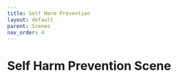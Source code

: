 ```yaml
---
title: Self Harm Prevention
layout: default
parent: Scenes
nav_order: 4
---
```


# Self Harm Prevention Scene
